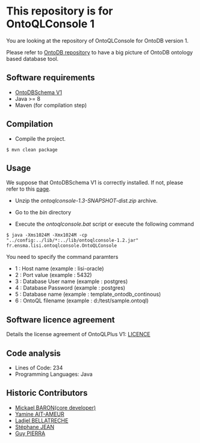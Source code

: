 # This repository is for OntoQLConsole 1

You are looking at the repository of OntoQLConsole for OntoDB version 1.

Please refer to [OntoDB repository](https://github.com/lias-laboratory/ontodb) to have a big picture of OntoDB ontology based database tool.

## Software requirements

* [OntoDBSchema V1](https://github.com/lias-laboratory/ontodbschema_v1)
* Java >= 8
* Maven (for compilation step)

## Compilation

* Compile the project.

```
$ mvn clean package
```

## Usage

We suppose that OntoDBSchema V1 is correctly installed. If not, please refer to this [page](https://github.com/lias-laboratory/ontodbschema_v1).

* Unzip the _ontoqlconsole-1.3-SNAPSHOT-dist.zip_ archive.

* Go to the _bin_ directory

* Execute the _ontoqlconsole.bat_ script or execute the following command

```console
$ java -Xms1024M -Xmx1024M -cp "../config:../lib/*:../lib/ontoqlconsole-1.2.jar" fr.ensma.lisi.ontoqlconsole.OntoQLConsole 
```

You need to specify the command paramters

* 1 : Host name (example : lisi-oracle)
* 2 : Port value (example : 5432)
* 3 : Database User name (example : postgres)
* 4 : Database Password (example : postgres)
* 5 : Database name (example : template_ontodb_continous)
* 6 : OntoQL filename (example : d:/test/sample.ontoql)

## Software licence agreement

Details the license agreement of OntoQLPlus V1: [LICENCE](LICENCE)

## Code analysis

* Lines of Code: 234
* Programming Languages: Java

## Historic Contributors

* [Mickael BARON(core developer)](https://www.lias-lab.fr/members/mickaelbaron/)
* [Yamine AIT-AMEUR](https://www.lias-lab.fr/members/yamineaitameur/)
* [Ladjel BELLATRECHE](https://www.lias-lab.fr/members/bellatreche/)
* [Stéphane JEAN](https://www.lias-lab.fr/members/stephanejean/)
* [Guy PIERRA](https://www.lias-lab.fr/members/guypierra/)